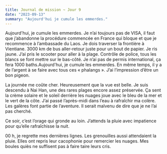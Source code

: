 ```yaml
---
title: Journal de mission ~ Jour 9
date: "2023-09-13"
summary: "Aujourd'hui je cumule les emmerdes."
---
```


Aujourd'hui, je cumule les emmerdes. Je n’ai toujours pas de VISA, il faut que j’abandonne la procédure commencée en France qui bloque et que je recommence à l’ambassade du Laos. Je dois traverser la frontière à Vientiane. 3000 km de bus aller-retour juste pour un bout de papier. Je ris jaune.
J’ai pris le scooter pour aller à la plage. Contrôle de police, tous les blancs se font mettre sur le bas-côté. Je n’ai pas de permis international, ça fera 1000 baths.Aujourd'hui, je cumule les emmerdes. En même temps, il y a de l’argent à se faire avec tous ces « phalangs ». J’ai l’impression d’être un bon pigeon.

La journée me coûte cher. Heureusement que la vue est belle. Je suis descendu à Nai Han, une des rares plages encore assez préservée. Ça sent la crème solaire et le soleil derrière les nuages joue avec le bleu de la mer et le vert de la côte. J’ai passé l’après-midi dans l’eau à rafraîchir ma colère. Les galères font partie de l’aventure. Il serait malvenu de dire que je ne l’ai pas cherché.


Ce soir, c’est l’orage qui gronde au loin. J’attends la pluie avec impatience pour qu’elle rafraîchisse la nuit.

00 h, je regrette mes dernières lignes. Les grenouilles aussi attendaient la pluie. Elles ont repris leur cacophonie pour remercier les nuages. Mes boules quiès ne suffisent pas à faire taire leurs cris. 
